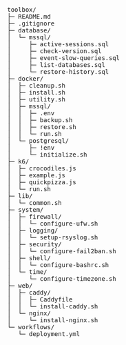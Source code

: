 <pre>
toolbox/
├─ README.md
├─ .gitignore
├─ database/
│  └─ mssql/
│     ├─ active-sessions.sql
│     ├─ check-version.sql
│     ├─ event-slow-queries.sql
│     ├─ list-databases.sql
│     └─ restore-history.sql
├─ docker/
│  ├─ cleanup.sh
│  ├─ install.sh
│  ├─ utility.sh
│  ├─ mssql/
│  │  ├─ .env
│  │  ├─ backup.sh
│  │  ├─ restore.sh
│  │  └─ run.sh
│  └─ postgresql/
│     ├─ !env
│     └─ initialize.sh
├─ k6/
│  ├─ crocodiles.js
│  ├─ example.js
│  ├─ quickpizza.js
│  └─ run.sh
├─ lib/
│  └─ common.sh
├─ system/
│  ├─ firewall/
│  │  └─ configure-ufw.sh
│  ├─ logging/
│  │  └─ setup-rsyslog.sh
│  ├─ security/
│  │  └─ configure-fail2ban.sh
│  ├─ shell/
│  │  └─ configure-bashrc.sh
│  └─ time/
│     └─ configure-timezone.sh
├─ web/
│  ├─ caddy/
│  │  ├─ Caddyfile
│  │  └─ install-caddy.sh
│  └─ nginx/
│     └─ install-nginx.sh
└─ workflows/
   └─ deployment.yml
</pre>